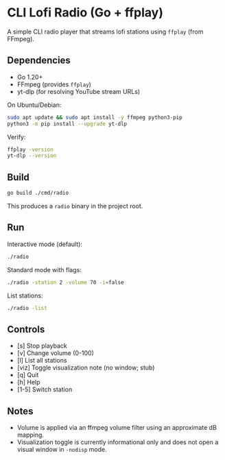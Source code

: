 # CLI Lofi Radio (Go + ffplay)

A simple CLI radio player that streams lofi stations using `ffplay` (from FFmpeg).

## Dependencies

- Go 1.20+
- FFmpeg (provides `ffplay`)
- yt-dlp (for resolving YouTube stream URLs)

On Ubuntu/Debian:

```bash
sudo apt update && sudo apt install -y ffmpeg python3-pip
python3 -m pip install --upgrade yt-dlp
```

Verify:

```bash
ffplay -version
yt-dlp --version
```

## Build

```bash
go build ./cmd/radio
```

This produces a `radio` binary in the project root.

## Run

Interactive mode (default):

```bash
./radio
```

Standard mode with flags:

```bash
./radio -station 2 -volume 70 -i=false
```

List stations:

```bash
./radio -list
```

## Controls

- [s] Stop playback
- [v] Change volume (0-100)
- [l] List all stations
- [viz] Toggle visualization note (no window; stub)
- [q] Quit
- [h] Help
- [1-5] Switch station

## Notes

- Volume is applied via an ffmpeg volume filter using an approximate dB mapping.
- Visualization toggle is currently informational only and does not open a visual window in `-nodisp` mode.
